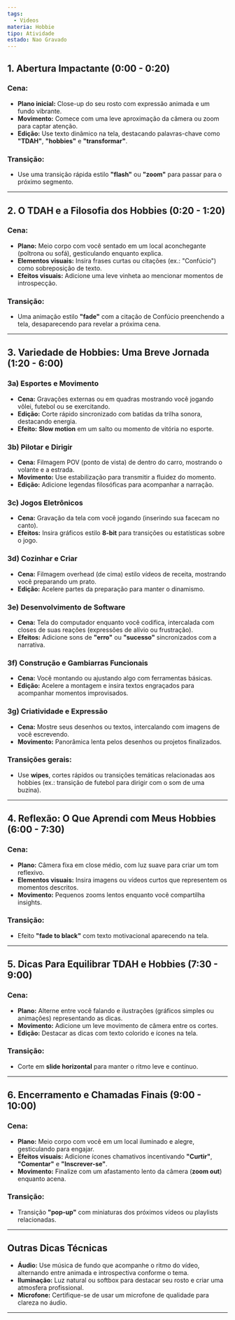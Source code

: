 ```yaml
---
tags:
  - Videos
materia: Hobbie
tipo: Atividade
estado: Nao Gravado
---
```

## **1. Abertura Impactante (0:00 - 0:20)**

### Cena:
- **Plano inicial:** Close-up do seu rosto com expressão animada e um fundo vibrante.
- **Movimento:** Comece com uma leve aproximação da câmera ou zoom para captar atenção.
- **Edição:** Use texto dinâmico na tela, destacando palavras-chave como **"TDAH"**, **"hobbies"** e **"transformar"**.

### Transição:
- Use uma transição rápida estilo **"flash"** ou **"zoom"** para passar para o próximo segmento.

---

## **2. O TDAH e a Filosofia dos Hobbies (0:20 - 1:20)**

### Cena:
- **Plano:** Meio corpo com você sentado em um local aconchegante (poltrona ou sofá), gesticulando enquanto explica.
- **Elementos visuais:** Insira frases curtas ou citações (ex.: "Confúcio") como sobreposição de texto.
- **Efeitos visuais:** Adicione uma leve vinheta ao mencionar momentos de introspecção.

### Transição:
- Uma animação estilo **"fade"** com a citação de Confúcio preenchendo a tela, desaparecendo para revelar a próxima cena.

---

## **3. Variedade de Hobbies: Uma Breve Jornada (1:20 - 6:00)**

### **3a) Esportes e Movimento**
- **Cena:** Gravações externas ou em quadras mostrando você jogando vôlei, futebol ou se exercitando.
- **Edição:** Corte rápido sincronizado com batidas da trilha sonora, destacando energia.
- **Efeito:** **Slow motion** em um salto ou momento de vitória no esporte.

### **3b) Pilotar e Dirigir**
- **Cena:** Filmagem POV (ponto de vista) de dentro do carro, mostrando o volante e a estrada.
- **Movimento:** Use estabilização para transmitir a fluidez do momento.
- **Edição:** Adicione legendas filosóficas para acompanhar a narração.

### **3c) Jogos Eletrônicos**
- **Cena:** Gravação da tela com você jogando (inserindo sua facecam no canto).
- **Efeitos:** Insira gráficos estilo **8-bit** para transições ou estatísticas sobre o jogo.

### **3d) Cozinhar e Criar**
- **Cena:** Filmagem overhead (de cima) estilo vídeos de receita, mostrando você preparando um prato.
- **Edição:** Acelere partes da preparação para manter o dinamismo.

### **3e) Desenvolvimento de Software**
- **Cena:** Tela do computador enquanto você codifica, intercalada com closes de suas reações (expressões de alívio ou frustração).
- **Efeitos:** Adicione sons de **"erro"** ou **"sucesso"** sincronizados com a narrativa.

### **3f) Construção e Gambiarras Funcionais**
- **Cena:** Você montando ou ajustando algo com ferramentas básicas.
- **Edição:** Acelere a montagem e insira textos engraçados para acompanhar momentos improvisados.

### **3g) Criatividade e Expressão**
- **Cena:** Mostre seus desenhos ou textos, intercalando com imagens de você escrevendo.
- **Movimento:** Panorâmica lenta pelos desenhos ou projetos finalizados.

### Transições gerais:
- Use **wipes**, cortes rápidos ou transições temáticas relacionadas aos hobbies (ex.: transição de futebol para dirigir com o som de uma buzina).

---

## **4. Reflexão: O Que Aprendi com Meus Hobbies (6:00 - 7:30)**

### Cena:
- **Plano:** Câmera fixa em close médio, com luz suave para criar um tom reflexivo.
- **Elementos visuais:** Insira imagens ou vídeos curtos que representem os momentos descritos.
- **Movimento:** Pequenos zooms lentos enquanto você compartilha insights.

### Transição:
- Efeito **"fade to black"** com texto motivacional aparecendo na tela.

---

## **5. Dicas Para Equilibrar TDAH e Hobbies (7:30 - 9:00)**

### Cena:
- **Plano:** Alterne entre você falando e ilustrações (gráficos simples ou animações) representando as dicas.
- **Movimento:** Adicione um leve movimento de câmera entre os cortes.
- **Edição:** Destacar as dicas com texto colorido e ícones na tela.

### Transição:
- Corte em **slide horizontal** para manter o ritmo leve e contínuo.

---

## **6. Encerramento e Chamadas Finais (9:00 - 10:00)**

### Cena:
- **Plano:** Meio corpo com você em um local iluminado e alegre, gesticulando para engajar.
- **Efeitos visuais:** Adicione ícones chamativos incentivando **"Curtir"**, **"Comentar"** e **"Inscrever-se"**.
- **Movimento:** Finalize com um afastamento lento da câmera (**zoom out**) enquanto acena.

### Transição:
- Transição **"pop-up"** com miniaturas dos próximos vídeos ou playlists relacionadas.

---

## **Outras Dicas Técnicas**
- **Áudio:** Use música de fundo que acompanhe o ritmo do vídeo, alternando entre animada e introspectiva conforme o tema.
- **Iluminação:** Luz natural ou softbox para destacar seu rosto e criar uma atmosfera profissional.
- **Microfone:** Certifique-se de usar um microfone de qualidade para clareza no áudio.

---
